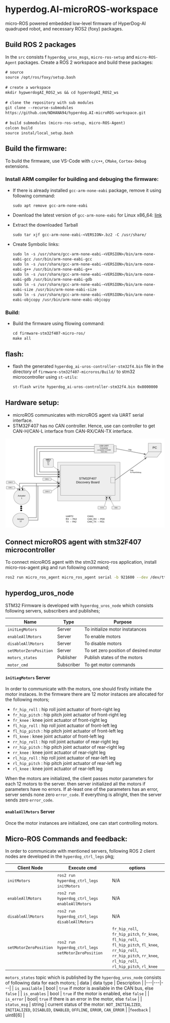 # hyperdog.AI-microROS-workspace

micro-ROS powered embedded low-level firmware of HyperDog-AI quadruped robot, and necessary ROS2 (foxy) packages.


## Build ROS 2 packages
In the `src` consists f `hyperdog_uros_msgs`, `micro-ros-setup` and `micro-ROS-Agent` packages. 
Create a ROS 2 workspace and build these packages:
```
# source 
source /opt/ros/foxy/setup.bash

# create a workspace
mkdir hypwerdogAI_ROS2_ws && cd hyperdogAI_ROS2_ws

# clone the repository with sub modules
git clone --recurse-submodules https://github.com/NDHANA94/hyperdog.AI-microROS-workspace.git

# build submodules (micro-ros-setup, micro-ROS-Agent)
colcon build
source instal/local_setup.bash
```

## Build the firmware:

To build the firmware, use VS-Code with `c/c++`, `CMake`, `Cortex-Debug` extensions.

### Install ARM compiler for building and debuging the firmware:

- If there is already installed `gcc-arm-none-eabi` package, remove it using following command:
    ```
    sudo apt remove gcc-arm-none-eabi
    ```
- Download the latest version of `gcc-arm-none-eabi` for Linux x86_64:
[link](https://developer.arm.com/-/media/Files/downloads/gnu-rm/10.3-2021.10/gcc-arm-none-eabi-10.3-2021.10-x86_64-linux.tar.bz2?rev=78196d3461ba4c9089a67b5f33edf82a&hash=5631ACEF1F8F237389F14B41566964EC)

- Extract the downloaded Tarball
    ```
    sudo tar xjf gcc-arm-none-eabi-<VERSION>.bz2 -C /usr/share/
    ```
- Create Symbolic links:
    ```
    sudo ln -s /usr/share/gcc-arm-none-eabi-<VERSION>/bin/arm-none-eabi-gcc /usr/bin/arm-none-eabi-gcc 
    sudo ln -s /usr/share/gcc-arm-none-eabi-<VERSION>/bin/arm-none-eabi-g++ /usr/bin/arm-none-eabi-g++
    sudo ln -s /usr/share/gcc-arm-none-eabi-<VERSION>/bin/arm-none-eabi-gdb /usr/bin/arm-none-eabi-gdb
    sudo ln -s /usr/share/gcc-arm-none-eabi-<VERSION>/bin/arm-none-eabi-size /usr/bin/arm-none-eabi-size
    sudo ln -s /usr/share/gcc-arm-none-eabi-<VERSION>/bin/arm-none-eabi-objcopy /usr/bin/arm-none-eabi-objcopy

    ```

### Build:
-   Build the firmware using fllowing command: 
    ```
    cd firmware-stm32f407-micro-ros/
    make all
    ```

## flash:
- flash the generated `hyperdog_ai-uros-controller-stm32f4.bin` file in the directory of `firmware-stm32f407-microros/Build/` to stm32 microcontroller using `st-utils`: 
    ```bash
    st-flash write hyperdog_ai-uros-controller-stm32f4.bin 0x8000000
    ```

## Hardware setup:
- microROS communicates with microROS agent via UART serial interface. 
- STM32F407 has no CAN controller. Hence, use can controller to get CAN-H/CAN-L interface from CAN-RX/CAN-TX interface.

![Diagram](imgs/diagram_.png)

## Connect microROS agent with stm32F407 microcontroller
To connect microROS agent with the stm32 micro-ros application, install micro-ros-agent pkg and run following command;
```bash
ros2 run micro_ros_agent micro_ros_agent serial -b 921600 --dev /dev/ttyUSB0
```

## hyperdog_uros_node
STM32 Firmware is developed with `hyperdog_uros_node` which consists following servers, subscribers and publishes;

|   Name  |    Type     | Purpose | 
|---|---|---|
| `initLegMotors` | Server | To initialize motor instatances |  
| `enableAllMotors` | Server | To enable motors |
| `disableAllMotors` | Server | To disable motors |
| `setMotorZeroPosition` | Server | To set zero position of desired motor |
| `motors_states` | Publisher | Publish states of the motors |
| `motor_cmd` | Subscriber | To get motor commands |

#### `initLegMotors` Server
In order to communicate with the motors, one should firstly initiate the motor instaces.
In the firmware there are 12 motor instaces are allocated for the following motors;
-   `fr_hip_roll` : hip roll joint actuator of front-right leg
-   `fr_hip_pitch` : hip pitch joint actuator of front-right leg
-   `fr_knee` : knee joint actuator of front-right leg
-   `fl_hip_roll` : hip roll joint actuator of front-left leg
-   `fl_hip_pitch` : hip pitch joint actuator of front-left leg
-   `fl_knee` : knee joint actuator of front-left leg
-   `rr_hip_roll` : hip roll joint actuator of rear-right leg
-   `rr_hip_pitch` : hip pitch joint actuator of rear-right leg
-   `rr_knee` : knee joint actuator of rear-right leg
-   `rl_hip_roll` : hip roll joint actuator of rear-left leg
-   `rl_hip_pitch` : hip pitch joint actuator of rear-left leg
-   `rl_knee` : knee joint actuator of rear-left leg

When the motors are initialized, the client passes motor parameters for each 12 motors to the server. then server initialized all the motors if parameters have no errors.
If at-least one of the parameters has an error, server sends none zero `error_code`. If everything is allright, then the server sends zero `error_code`. 

#### `enableAllMotors` Server
Once the motor instances are initialized, one can start controlling motors.


## Micro-ROS Commands and feedback:

In order to communicate with mentioned servers, following ROS 2 client nodes are developed in the `hyperdog_ctrl_legs` pkg;

| Client Node | Execute cmd | options |
|---|---|---|
| `initMotors` | ```ros2 run hyperdog_ctrl_legs initMotors``` | N/A |
| `enableAllMotors` | ```ros2 run hyperdog_ctrl_legs enableAllMotors``` | N/A |
| `disableAllMotors` | ```ros2 run hyperdog_ctrl_legs disableAllMotors``` | N/A |
| `setMotorZeroPosition` | ```ros2 run hyperdog_ctrl_legs setMotorZeroPosition``` | `fr_hip_roll`, `fr_hip_pitch`, `fr_knee`, `fl_hip_roll`, `fl_hip_pitch`, `fl_knee`, `rr_hip_roll`, `rr_hip_pitch`, `rr_knee`, `rl_hip_roll`, `rl_hip_pitch`, `rl_knee`|

`motors_states` topic which is published by the `hyperdog_uros_node` consists of following data for each motors;
| data | data type | Description |
|---|---|---|
| `is_available` | bool | `true` if motor is available in the CAN bus, else `false` | 
| `is_enables` | bool | `true` if the motor is enabled, else `false` |
| `is_error` | bool| `true` if there is an error in the motor, else `false` |
| `status_msg` | string | current status of the motor: `NOT_INITIALIZED`, `INITIALIZED`, `DISABLED`, `ENABLED`, `OFFLINE`, `ERROR`, `CAN_ERROR` |
|`feedback` | uint8[6] | 

<!-- 

BUGS:

    1. best_effort publisher doesn't publish the larger msgs. 
        - micro_ros_stm32cubemx_utils's default MTU value is 512 (microros_include/uxr/client/config.h). 
        The msg i wanted to send is 768 bytes large.
        - micro_ros_stm32cubemx_util's provides with a dma_transport.c which assigns 2048 bytes DMA_BUFFER_SIZE.
        - I tried to increase UXR_CONFIG_CUSTOM_TRANSPORT_MTU value to 800, 1024, ect.. then error occered at 
        at the line 56 in dma_transport.c file. after this line the program goes to HardFault_Handler() and stops freertos. 
        - I tried to set DMA_BUFFER_SIZE and UXR_CONFIG_CUSTOM_TRANSPORT_MTU value as following;
                                DMA_BUFFER_SIZE = UXR_CONFIG_CUSTOM_TRANSPORT_MTU * 4
            This way also i get the same error as before.

         


 -->